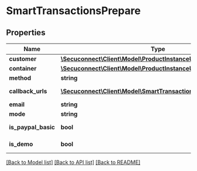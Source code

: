 # SmartTransactionsPrepare

## Properties
Name | Type | Description | Notes
------------ | ------------- | ------------- | -------------
**customer** | [**\Secuconnect\Client\Model\ProductInstanceUID**](ProductInstanceUID.md) | Customer | 
**container** | [**\Secuconnect\Client\Model\ProductInstanceUID**](ProductInstanceUID.md) | Container | 
**method** | **string** | Method | 
**callback_urls** | [**\Secuconnect\Client\Model\SmartTransactionsPrepareCallbackUrls**](SmartTransactionsPrepareCallbackUrls.md) | Callback URLs | 
**email** | **string** | Email | 
**mode** | **string** | Mode | 
**is_paypal_basic** | **bool** | Is paypal basic or not | 
**is_demo** | **bool** | Is demo or not | 

[[Back to Model list]](../README.md#documentation-for-models) [[Back to API list]](../README.md#documentation-for-api-endpoints) [[Back to README]](../../README.md)


